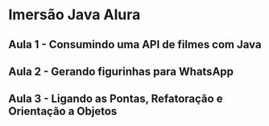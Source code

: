 # Imersão Java Alura

## Aula 1 - Consumindo uma API de filmes com Java

## Aula 2 - Gerando figurinhas para WhatsApp

## Aula 3 - Ligando as Pontas, Refatoração e Orientação a Objetos